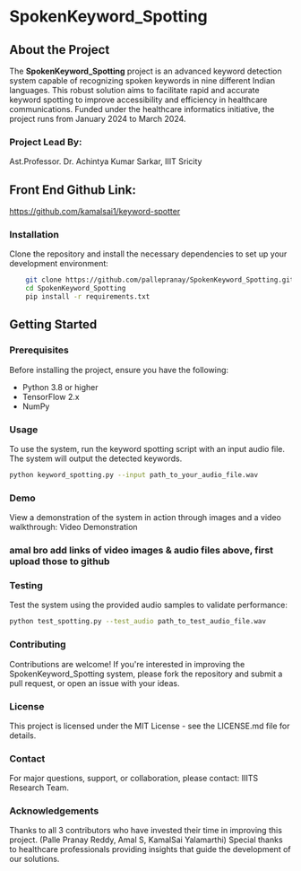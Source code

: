 

# SpokenKeyword_Spotting

## About the Project
The **SpokenKeyword_Spotting** project is an advanced keyword detection system capable of recognizing spoken keywords in nine different Indian languages. This robust solution aims to facilitate rapid and accurate keyword spotting to improve accessibility and efficiency in healthcare communications. Funded under the healthcare informatics initiative, the project runs from January 2024 to March 2024.

### Project Lead By:
Ast.Professor. Dr. Achintya Kumar Sarkar, IIIT Sricity

## Front End Github Link:
https://github.com/kamalsai1/keyword-spotter

### Installation
Clone the repository and install the necessary dependencies to set up your development environment:
```bash
    git clone https://github.com/pallepranay/SpokenKeyword_Spotting.git
    cd SpokenKeyword_Spotting
    pip install -r requirements.txt
```
## Getting Started

### Prerequisites
Before installing the project, ensure you have the following:
- Python 3.8 or higher
- TensorFlow 2.x
- NumPy

### Usage
To use the system, run the keyword spotting script with an input audio file. The system will output the detected keywords.
```bash
python keyword_spotting.py --input path_to_your_audio_file.wav
```

### Demo
View a demonstration of the system in action through images and a video walkthrough:
Video Demonstration 
### amal bro add links of video images & audio files above, first upload those to github

### Testing
Test the system using the provided audio samples to validate performance:
```bash
python test_spotting.py --test_audio path_to_test_audio_file.wav
```
### Contributing
Contributions are welcome! If you're interested in improving the SpokenKeyword_Spotting system, please fork the repository and submit a pull request, or open an issue with your ideas.

### License
This project is licensed under the MIT License - see the LICENSE.md file for details.

### Contact
For major questions, support, or collaboration, please contact:
IIITS Research Team.

### Acknowledgements
Thanks to all 3 contributors who have invested their time in improving this project. (Palle Pranay Reddy, Amal S, KamalSai Yalamarthi)
Special thanks to healthcare professionals providing insights that guide the development of our solutions.

